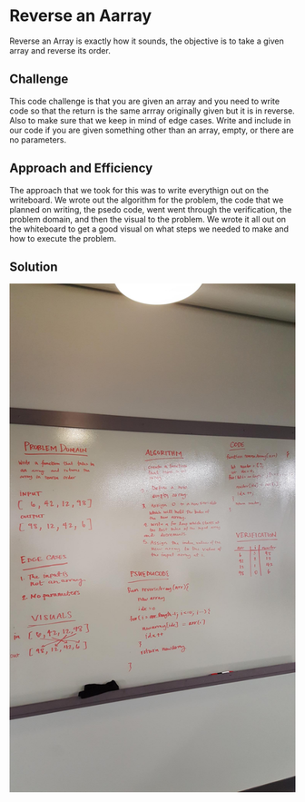 # Reverse an Aarray
Reverse an Array is exactly how it sounds, the objective is to take a given array and reverse its order.

## Challenge 
This code challenge is that you are given an array and you need to write code so that the return is the same arrray originally given but it is in reverse. Also to make sure that we keep in mind of edge cases. Write and include in our code if you are given something other than an array, empty, or there are no parameters. 

## Approach and Efficiency
The approach that we took for this was to write everythign out on the writeboard. We wrote out the algorithm for the problem, the code that we planned on writing, the psedo code, went went through the verification, the problem domain, and then the visual to the problem. We wrote it all out on the whiteboard to get a good visual on what steps we needed to make and how to execute the problem. 

## Solution 
![Whiteboard Image for Reverse an Array](./assets/array-reverse.jpg)

